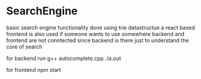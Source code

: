 # SearchEngine
basic search engine functionality done using trie datastructue 
a react based frontend is also used if someone wants to use somewhere
backend and frontend are not conntected since backend is there just to understand the core of search

for backend run
g++ autocomplete.cpp
./a.out

for frontend 
npm start

